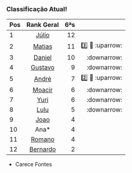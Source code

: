### Classificação Atual!

|Pos| Rank Geral      |6ªs    |  |
|:--|:--------: |---:| ---:|
| 1 | [Júlio](https://www.linkedin.com/in/juliolpiva/)                              | 12 ||
| 2 | [Matias](https://www.linkedin.com/in/deandreamatias/)                         | 11 |:three: :basketball: :uparrow:|
| 3 | [Daniel](https://www.linkedin.com/in/mrdanielfsch/)                           | 10 |:downarrow:|
| 4 | [Gustavo](https://www.linkedin.com/in/gustavo-deitos-bernardini-370264145/)   | 9 |:downarrow:|
| 5 | [André](https://github.com/Milack27)                                          | 7 |:two: :basketball: :uparrow: | 
| 6 | [Moacir](https://www.linkedin.com/in/moacirosa/)                              | 6 |:downarrow:|
| 7 | [Yuri](https://www.linkedin.com/in/yuri-juppa-3285bb124/)                     | 6 |:downarrow:|
| 8 | [Lulu](https://www.linkedin.com/in/luis-felipe-90666758)                      | 5 |:downarrow:|
| 9| [Joao](https://www.linkedin.com/in/jo%C3%A3o-pedro-dos-reis-8923b0a9/)        | 4 ||
| 10 | Ana*                                                                          | 4 ||
| 11| [Romano](https://www.linkedin.com/in/romanosw/)                               | 4 ||  
| 12| [Bernardo](https://www.linkedin.com/in/bhpmurta/)                             | 2 |||
 * Carece Fontes




